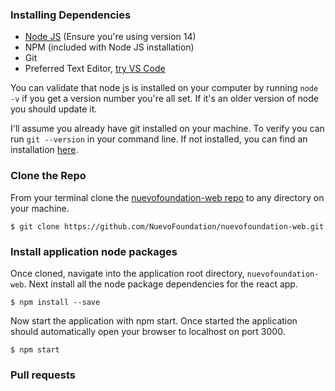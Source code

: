 ### Installing Dependencies

- [Node JS](https://nodejs.org/en/download/) (Ensure you're using version 14)
- NPM (included with Node JS installation)
- Git 
- Preferred Text Editor, [try VS Code](https://code.visualstudio.com/download)

You can validate that node js is installed on your computer by running `node -v` if you get a version number you're all set. If it's an older version of node you should update it. 

I'll assume you already have git installed on your machine. To verify you can run `git --version` in your command line. If not installed, you can find an installation [here](https://git-scm.com/downloads).

### Clone the Repo

From your terminal clone the [nuevofoundation-web repo](https://github.com/NuevoFoundation/nuevofoundation-web) to any directory on your machine.
```
$ git clone https://github.com/NuevoFoundation/nuevofoundation-web.git
```

### Install application node packages
Once cloned, navigate into the application root directory, `nuevofoundation-web`. Next install all the node package dependencies for the react app. 

```
$ npm install --save
```
Now start the application with npm start. Once started the application should automatically open your browser to localhost on port 3000. 
```
$ npm start
```

### Pull requests
